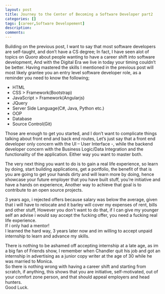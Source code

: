 ```yaml
---
layout: post
title: Journey to the Center of Becoming a Software Developer part2
categories: []
tags: [career,Software Developement]
description: 
comments:
---
```

<p>
Building on the previous post, I want to say that most software developers are self-taught, and don’t have a CS degree; In fact, I have seen alot of topics on <em>Quora</em> about people wanting to have a career shift into software development, And with the Digital Era we live in today your timing couldn’t be better.
Having mastered the skills I mentioned in the previous post will most likely grantee you an entry level software developer role, as a reminder you need to know the following;</p>
<ul>
<li>HTML</li>
<li>CSS > Framework(Bootstrap)</li>
<li>JavaScript > Framework(Angularjs)</li>
<li>JQuery</li>
<li>Server Side Language(C#, Java, Python etc.)</li>
<li>OOP</li>
<li>Database</li> 
<li>Source Control(Git)</li>
</ul>
<p>
Those are enough to get you started, and I don’t want to complicate things talking about front end and back end routes, Let’s just say that a front end developer only concern with the UI – User Interface -, while the backend developer concern with the Business Logic/Data Integration and the functionality of the application. Either way you want to master both.
</p>
<p>
The very next thing you want to do is to gain a real life experience, so learn by doing, start building applications, get a portfolio, the benefit of that is you are going to get your hands dirty and will learn more by doing, hence showcase your future employer that you have built stuff, you’re initiative and have a hands on experience, Another way to achieve that goal is to contribute to an open source projects.<br>
</p>
<p>
3 years ago, i rejected offers because salary was below the average, given that i will have to relocate and it barley will cover my expenses of rent, bills and other stuff, However you don’t want to do that, if I can give my younger self an advise i would say accept the fucking offer, you need a fucking real life experience.<br>
If i only had a mentor!<br>
I learned the hard way, 3 years later now and im willing to accept unpaid internship to learn and advance my skills. 
</p>
There is nothing to be ashamed off accepting internship at a late age, as im a big fan of Friends show, I remember when Chandler quit his job and got an internship in advertising as a junior copy writer at the age of 30 while he was married to Monica. <br>So there is nothing wrong with having a career shift and starting from scratch, if anything, this shows that you are initiative, self-motivated, out of your comfort zone person, and that should appeal employers and head hunters.<br>
Good Luck.


